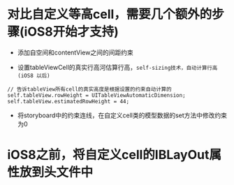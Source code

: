 # 对比自定义等高cell，需要几个额外的步骤(iOS8开始才支持)
- 添加自空间和contentView之间的间距约束
 

- 设置tableViewCell的真实行高河估算行高，`self-sizing技术，自动计算行高(iOS8 以后)`
```
// 告诉tableView所有cell的真实高度是根据设置的约束自动计算的
self.tableView.rowHeight = UITableViewAutomaticDimension;
self.tableView.estimatedRowHeight = 44;
```

- 将storyboard中的约束连线，在自定义cell类的模型数据的set方法中修改约束为0

# iOS8之前，将自定义cell的IBLayOut属性放到头文件中
